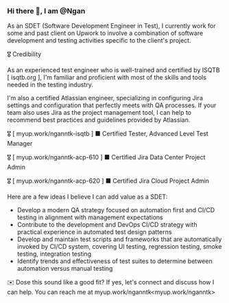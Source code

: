 ### Hi there 👋, I am @Ngan

As an SDET (Software Development Engineer in Test), I currently work for some and past client on Upwork to involve a combination of software development and testing activities specific to the client's project.

🎖️ Credibility

As an experienced test engineer who is well-trained and certified by ISQTB [ isqtb.org ], I'm familiar and proficient with most of the skills and tools needed in the testing industry. 

I'm also a certified Atlassian engineer, specializing in configuring Jira settings and configuration that perfectly meets with QA processes. If your team also uses Jira as the project management tool, I can help to recommend best practices and guidelines provided by Atlassian.

🎖️ [ myup.work/nganntk-isqtb ] ■ Certified Tester, Advanced Level Test Manager

🎖️ [ myup.work/nganntk-acp-610 ] ■ Certified Jira Data Center Project Admin

🎖️ [ myup.work/nganntk-acp-620 ] ■ Certified Jira Cloud Project Admin

Here are a few ideas I believe I can add value as a SDET:
- Develop a modern QA strategy focused on automation first and CI/CD testing in alignment with management expectations
- Contribute to the development and DevOps CI/CD strategy with practical experience in automated test design patterns
- Develop and maintain test scripts and frameworks that are automatically invoked by CI/CD system, covering UI testing, regression testing, smoke testing, integration testing
- Identify trends and effectiveness of test suites to determine between automation versus manual testing


✉️ Dose this sound like a good fit? If yes, let's connect and discuss how I can help. You can reach me at myup.work/nganntk<myup.work/nganntk>
<!--
**kkimngann/kkimngann** is a ✨ _special_ ✨ repository because its `README.md` (this file) appears on your GitHub profile.

Here are some ideas to get you started:

- 🔭 I’m currently working on ...
- 🌱 I’m currently learning ...
- 👯 I’m looking to collaborate on ...
- 🤔 I’m looking for help with ...
- 💬 Ask me about ...
- 📫 How to reach me: ...
- 😄 Pronouns: ...
- ⚡ Fun fact: ...
-->

